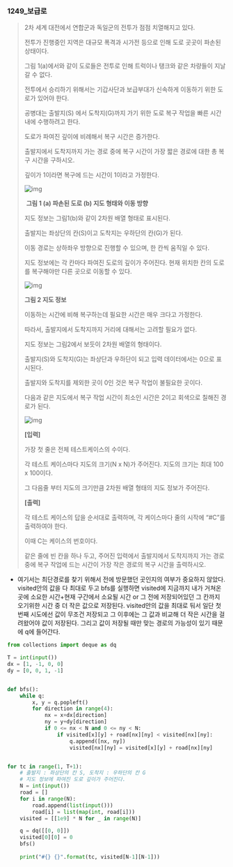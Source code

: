 ### 1249_보급로

> 2차 세계 대전에서 연합군과 독일군의 전투가 점점 치열해지고 있다.
>
> 전투가 진행중인 지역은 대규모 폭격과 시가전 등으로 인해 도로 곳곳이 파손된 상태이다.
>
> 그림 1(a)에서와 같이 도로들은 전투로 인해 트럭이나 탱크와 같은 차량들이 지날 갈 수 없다.
>
> 전투에서 승리하기 위해서는 기갑사단과 보급부대가 신속하게 이동하기 위한 도로가 있어야 한다.
>
> 공병대는 출발지(S) 에서 도착지(G)까지 가기 위한 도로 복구 작업을 빠른 시간 내에 수행하려고 한다.
>
> 도로가 파여진 깊이에 비례해서 복구 시간은 증가한다.
>
> 출발지에서 도착지까지 가는 경로 중에 복구 시간이 가장 짧은 경로에 대한 총 복구 시간을 구하시오.
>
> 깊이가 1이라면 복구에 드는 시간이 1이라고 가정한다.
>  
>
> ![img](https://swexpertacademy.com/main/common/fileDownload.do?downloadType=CKEditorImages&fileId=AV2XdCCqDhkBBASl)
>
> ​                       **그림 1 (a) 파손된 도로                               (b) 지도 형태와 이동 방향**
>
> 
> 지도 정보는 그림1(b)와 같이 2차원 배열 형태로 표시된다.
>
> 출발지는 좌상단의 칸(S)이고 도착지는 우하단의 칸(G)가 된다.
>
> 이동 경로는 상하좌우 방향으로 진행할 수 있으며, 한 칸씩 움직일 수 있다.
>
> 지도 정보에는 각 칸마다 파여진 도로의 깊이가 주어진다. 현재 위치한 칸의 도로를 복구해야만 다른 곳으로 이동할 수 있다.
>  
>
> ![img](https://swexpertacademy.com/main/common/fileDownload.do?downloadType=CKEditorImages&fileId=AV2XdHuaDhoBBASl)
>
> 
> **그림 2 지도 정보**
>
> 
> 이동하는 시간에 비해 복구하는데 필요한 시간은 매우 크다고 가정한다.
>
> 따라서, 출발지에서 도착지까지 거리에 대해서는 고려할 필요가 없다.
>
> 지도 정보는 그림2에서 보듯이 2차원 배열의 형태이다.
>
> 출발지(S)와 도착지(G)는 좌상단과 우하단이 되고 입력 데이터에서는 0으로 표시된다.
>
> 출발지와 도착지를 제외한 곳이 0인 것은 복구 작업이 불필요한 곳이다.
>
> 다음과 같은 지도에서 복구 작업 시간이 최소인 시간은 2이고 회색으로 칠해진 경로가 된다.
>  
>
> ![img](https://swexpertacademy.com/main/common/fileDownload.do?downloadType=CKEditorImages&fileId=AV2Xe9hKDikBBASl)
>
> 
> **[입력]**
>
> 가장 첫 줄은 전체 테스트케이스의 수이다.
>
> 각 테스트 케이스마다 지도의 크기(N x N)가 주어진다. 지도의 크기는 최대 100 x 100이다.
>
> 그 다음줄 부터 지도의 크기만큼 2차원 배열 형태의 지도 정보가 주어진다.
>  
> **[출력]**
>
> 각 테스트 케이스의 답을 순서대로 출력하며, 각 케이스마다 줄의 시작에 “#C”를 출력하여야 한다.
>
> 이때 C는 케이스의 번호이다.
>
> 같은 줄에 빈 칸을 하나 두고, 주어진 입력에서 출발지에서 도착지까지 가는 경로 중에 복구 작업에 드는 시간이 가장 작은 경로의 복구 시간을 출력하시오.





- 여기서는 최단경로를 찾기 위해서 전에 방문했던 곳인지의 여부가 중요하지 않았다. visited안의 값을 다 최대로 두고 bfs를 실행하면 visited에 지금까지 내가 거쳐온 곳에 소요한 시간+현재 구간에서 소요될 시간 or 그 전에 저장되어있던 그 칸까지 오기위한 시간 중 더 작은 값으로 저장된다. visited안의 값을 최대로 둬서 일단 첫번째 시도에선 값이 무조건 저장되고 그 이후에는 그 값과 비교해 더 작은 시간을 걸려왔어야 값이 저장된다. 그리고 값이 저장될 때만 맞는 경로의 가능성이 있기 때문에 q에 들어간다.

```python
from collections import deque as dq

T = int(input())
dx = [1, -1, 0, 0]
dy = [0, 0, 1, -1]


def bfs():
    while q:
        x, y = q.popleft()
        for direction in range(4):
            nx = x+dx[direction]
            ny = y+dy[direction]
            if 0 <= nx < N and 0 <= ny < N:
                if visited[x][y] + road[nx][ny] < visited[nx][ny]:
                    q.append([nx, ny])
                    visited[nx][ny] = visited[x][y] + road[nx][ny]


for tc in range(1, T+1):
    # 출발지 : 좌상단의 칸 S, 도착지 : 우하단의 칸 G
    # 지도 정보에 파여진 도로 깊이가 주어진다.
    N = int(input())
    road = []
    for i in range(N):
        road.append(list(input()))
        road[i] = list(map(int, road[i]))
    visited = [[1e9] * N for _ in range(N)]

    q = dq([[0, 0]])
    visited[0][0] = 0
    bfs()
    
    print("#{} {}".format(tc, visited[N-1][N-1]))
```



